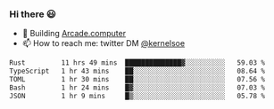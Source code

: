 ### Hi there 😃

- 🔨 Building [Arcade.computer](https://arcade.computer)
- 📫 How to reach me: twitter DM [@kernelsoe](https://twitter.com/kernelsoe)

<!--START_SECTION:waka-->

```txt
Rust         11 hrs 49 mins  ██████████████▓░░░░░░░░░░   59.03 %
TypeScript   1 hr 43 mins    ██░░░░░░░░░░░░░░░░░░░░░░░   08.64 %
TOML         1 hr 30 mins    ██░░░░░░░░░░░░░░░░░░░░░░░   07.56 %
Bash         1 hr 24 mins    █▓░░░░░░░░░░░░░░░░░░░░░░░   07.03 %
JSON         1 hr 9 mins     █▒░░░░░░░░░░░░░░░░░░░░░░░   05.78 %
```

<!--END_SECTION:waka-->
